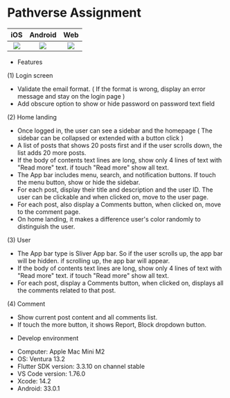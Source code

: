 # Pathverse Assignment

| iOS  | Android |  Web |
| :---------------: | :---------------: | :---------------: |
| [![](https://github.com/loydkim/pathverse_assignment/blob/main/pathverse_ios.gif)](https://github.com/loydkim/pathverse_assignment/blob/main/pathverse_ios.gif) | [![](https://github.com/loydkim/pathverse_assignment/blob/main/pathverse_android.gif)](https://github.com/loydkim/pathverse_assignment/blob/main/pathverse_android.gif) | [![](https://github.com/loydkim/pathverse_assignment/blob/main/pathverse_web.gif)](https://github.com/loydkim/pathverse_assignment/blob/main/pathverse_web.gif) |

* Features

(1) Login screen

- Validate the email format. ( If the format is wrong, display an error message and stay on the login page )
- Add obscure option to show or hide password on password text field

(2) Home landing

- Once logged in, the user can see a sidebar and the homepage ( The sidebar can be collapsed or extended with a button click )
- A list of posts that shows 20 posts first and if the user scrolls down, the list adds 20 more posts.
- If the body of contents text lines are long, show only 4 lines of text with "Read more" text. if touch "Read more" show all text.
- The App bar includes menu, search, and notification buttons. If touch the menu button, show or hide the sidebar.
- For each post, display their title and description and the user ID. The user can be clickable and when clicked on, move to the user page.
- For each post, also display a Comments button, when clicked on, move to the comment page.
- On home landing, it makes a difference user's color randomly to distinguish the user.

(3) User 

- The App bar type is Sliver App bar. So if the user scrolls up, the app bar will be hidden. if scrolling up, the app bar will appear.
- If the body of contents text lines are long, show only 4 lines of text with "Read more" text. if touch "Read more" show all text.
- For each post, display a Comments button, when clicked on, displays all the comments related to that post.

(4) Comment

- Show current post content and all comments list.
- If touch the more button, it shows Report, Block dropdown button.

* Develop environment

- Computer: Apple Mac Mini M2 
- OS: Ventura 13.2
- Flutter SDK version: 3.3.10 on channel stable
- VS Code version: 1.76.0
- Xcode: 14.2
- Android: 33.0.1
